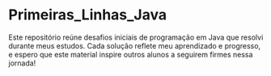 # Primeiras_Linhas_Java
Este repositório reúne desafios iniciais de programação em Java que resolvi durante meus estudos. Cada solução reflete meu aprendizado e progresso, e espero que este material inspire outros alunos a seguirem firmes nessa jornada!
